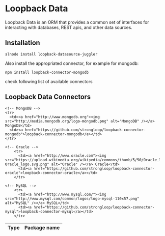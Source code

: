 # Loopback Data

Loopback Data is an ORM that provides a common set of interfaces for interacting with databases, REST apis, and other data sources.

## Installation

    slnode install loopback-datasource-juggler

Also install the appropriated connector, for example for mongodb:

    npm install loopback-connector-mongodb

check following list of available connectors

## Loopback Data Connectors

<table>
  <thead>
    <tr>
      <th>Type</th>
      <th>Package name</th>
    </tr>
  </thead>
  <tbody>
    
    <!-- MongoDB -->
    <tr>
      <td><a href="http://www.mongodb.org"><img src="http://media.mongodb.org/logo-mongodb.png" alt="MongoDB" /></a> MongoDB</td>
      <td><a href="https://github.com/strongloop/loopback-connector-mongodb">loopback-connector-mongodb</a></td>
    </tr>

    <!-- Oracle -->
        <tr>
          <td><a href="http://www.oracle.com"><img src="https://upload.wikimedia.org/wikipedia/commons/thumb/5/50/Oracle_logo.svg/663px-Oracle_logo.svg.png" alt="Oracle" /></a> Oracle</td>
          <td><a href="https://github.com/strongloop/loopback-connector-oracle">loopback-connector-oracle</a></td>
        </tr>

    <!-- MySQL -->
        <tr>
          <td><a href="http://www.mysql.com/"><img src="http://www.mysql.com/common/logos/logo-mysql-110x57.png" alt="MySQL" /></a> MySQL</td>
          <td><a href="https://github.com/strongloop/loopback-connector-mysql">loopback-connector-mysql</a></td>
        </tr>
    
  </tbody>
</table>

